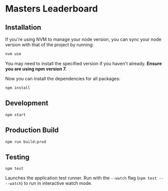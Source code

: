 # Masters Leaderboard

## Installation

If you're using NVM to manage your node version, you can sync your node version with that of the project by running:

```sh
nvm use
```

You may need to install the specified version if you haven't already. **Ensure you are using npm version 7.**

Now you can install the dependencies for all packages:

```
npm install
```

## Development

```
npm start
```

## Production Build

```
npm run build:prod
```

## Testing

```
npm test
```

Launches the application test runner.
Run with the `--watch` flag (`npm test -- --watch`) to run in interactive watch mode.
